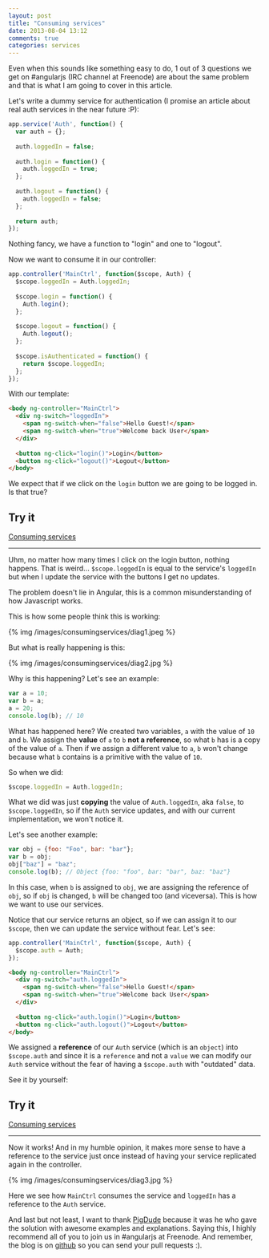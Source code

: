 ```yaml
---
layout: post
title: "Consuming services"
date: 2013-08-04 13:12
comments: true
categories: services
---
```


Even when this sounds like something easy to do, 1 out of 3 questions we get on #angularjs (IRC channel at Freenode) are about the same problem and that is what I am going to cover in this article.

Let's write a dummy service for authentication (I promise an article about real auth services in the near future :P):

```javascript auth.js
app.service('Auth', function() {
  var auth = {};
  
  auth.loggedIn = false;
  
  auth.login = function() {
    auth.loggedIn = true;
  };
  
  auth.logout = function() {
    auth.loggedIn = false;
  };
  
  return auth;
});
```

<!--more-->

Nothing fancy, we have a function to "login" and one to "logout".

Now we want to consume it in our controller:

```javascript mainctrl.js
app.controller('MainCtrl', function($scope, Auth) {
  $scope.loggedIn = Auth.loggedIn;
  
  $scope.login = function() {
    Auth.login();
  };
  
  $scope.logout = function() {
    Auth.logout();
  };
  
  $scope.isAuthenticated = function() {
    return $scope.loggedIn;
  };
});
```

With our template:

```html index.html
<body ng-controller="MainCtrl">
  <div ng-switch="loggedIn">
    <span ng-switch-when="false">Hello Guest!</span>
    <span ng-switch-when="true">Welcome back User</span>
  </div>
  
  <button ng-click="login()">Login</button>
  <button ng-click="logout()">Logout</button>
</body>
```

We expect that if we click on the `login` button we are going to be logged in. Is that true?

## Try it

<a class="jsbin-embed" href="http://jsbin.com/ajojug/5/embed?live">Consuming services</a><script src="http://static.jsbin.com/js/embed.js"></script>

***

Uhm, no matter how many times I click on the login button, nothing happens. That is weird... `$scope.loggedIn` is equal to the service's `loggedIn` but when I update the service with the buttons I get no updates.

The problem doesn't lie in Angular, this is a common misunderstanding of how Javascript works.

This is how some people think this is working:

{% img /images/consumingservices/diag1.jpeg %}

But what is really happening is this:

{% img /images/consumingservices/diag2.jpg %}

Why is this happening? Let's see an example:

```javascript
var a = 10;
var b = a;
a = 20;
console.log(b); // 10
```

What has happened here? We created two variables, `a` with the value of `10` and `b`. We assign the **value** of `a` to `b` **not a reference**, so what `b` has is a copy of the value of `a`. Then if we assign a different value to `a`, `b` won't change because what `b` contains is a primitive with the value of `10`.

So when we did:

```javascript
$scope.loggedIn = Auth.loggedIn;
```

What we did was just **copying** the value of `Auth.loggedIn`, aka `false`, to `$scope.loggedIn`, so if the `Auth` service updates, and with our current implementation, we won't notice it.

Let's see another example:

```javascript
var obj = {foo: "Foo", bar: "bar"};
var b = obj;
obj["baz"] = "baz";
console.log(b); // Object {foo: "foo", bar: "bar", baz: "baz"}
```

In this case, when `b` is assigned to `obj`, we are assigning the reference of `obj`, so if `obj` is changed, `b` will be changed too (and viceversa). This is how we want to use our services.

Notice that our service returns an object, so if we can assign it to our `$scope`, then we can update the service without fear. Let's see:

```javascript auth.js
app.controller('MainCtrl', function($scope, Auth) {
  $scope.auth = Auth;
});
```

```html index.html
<body ng-controller="MainCtrl">
  <div ng-switch="auth.loggedIn">
    <span ng-switch-when="false">Hello Guest!</span>
    <span ng-switch-when="true">Welcome back User</span>
  </div>
  
  <button ng-click="auth.login()">Login</button>
  <button ng-click="auth.logout()">Logout</button>
</body>
```

We assigned a **reference** of our `Auth` service (which is an `object`) into `$scope.auth` and since it is a `reference` and not a `value` we can modify our `Auth` service without the fear of having a `$scope.auth` with "outdated" data.

See it by yourself:

## Try it

<a class="jsbin-embed" href="http://jsbin.com/ajojug/3/embed?live">Consuming services</a><script src="http://static.jsbin.com/js/embed.js"></script>

***

Now it works! And in my humble opinion, it makes more sense to have a reference to the service just once instead of having your service replicated again in the controller.

{% img /images/consumingservices/diag3.jpg %}

Here we see how `MainCtrl` consumes the service and `loggedIn` has a reference to the `Auth` service.

And last but not least, I want to thank [PigDude](https://oinksoft.com/) because it was he who gave the solution with awesome examples and explanations. Saying this, I highly recommend all of you to join us in #angularjs at Freenode. And remember, the blog is on [github](https://github.com/Foxandxss/angular-tips) so you can send your pull requests :).
